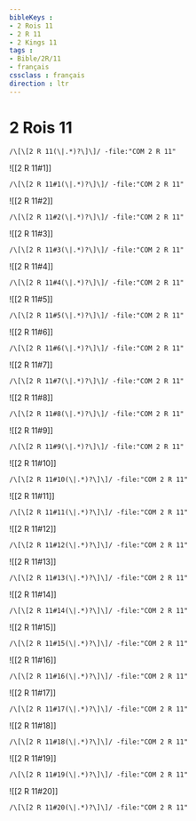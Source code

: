 ```yaml
---
bibleKeys : 
- 2 Rois 11
- 2 R 11
- 2 Kings 11
tags : 
- Bible/2R/11
- français
cssclass : français
direction : ltr
---
```


# 2 Rois 11

```query
/\[\[2 R 11(\|.*)?\]\]/ -file:"COM 2 R 11"
```



![[2 R 11#1]]

```query
/\[\[2 R 11#1(\|.*)?\]\]/ -file:"COM 2 R 11"
```

![[2 R 11#2]]

```query
/\[\[2 R 11#2(\|.*)?\]\]/ -file:"COM 2 R 11"
```

![[2 R 11#3]]

```query
/\[\[2 R 11#3(\|.*)?\]\]/ -file:"COM 2 R 11"
```

![[2 R 11#4]]

```query
/\[\[2 R 11#4(\|.*)?\]\]/ -file:"COM 2 R 11"
```

![[2 R 11#5]]

```query
/\[\[2 R 11#5(\|.*)?\]\]/ -file:"COM 2 R 11"
```

![[2 R 11#6]]

```query
/\[\[2 R 11#6(\|.*)?\]\]/ -file:"COM 2 R 11"
```

![[2 R 11#7]]

```query
/\[\[2 R 11#7(\|.*)?\]\]/ -file:"COM 2 R 11"
```

![[2 R 11#8]]

```query
/\[\[2 R 11#8(\|.*)?\]\]/ -file:"COM 2 R 11"
```

![[2 R 11#9]]

```query
/\[\[2 R 11#9(\|.*)?\]\]/ -file:"COM 2 R 11"
```

![[2 R 11#10]]

```query
/\[\[2 R 11#10(\|.*)?\]\]/ -file:"COM 2 R 11"
```

![[2 R 11#11]]

```query
/\[\[2 R 11#11(\|.*)?\]\]/ -file:"COM 2 R 11"
```

![[2 R 11#12]]

```query
/\[\[2 R 11#12(\|.*)?\]\]/ -file:"COM 2 R 11"
```

![[2 R 11#13]]

```query
/\[\[2 R 11#13(\|.*)?\]\]/ -file:"COM 2 R 11"
```

![[2 R 11#14]]

```query
/\[\[2 R 11#14(\|.*)?\]\]/ -file:"COM 2 R 11"
```

![[2 R 11#15]]

```query
/\[\[2 R 11#15(\|.*)?\]\]/ -file:"COM 2 R 11"
```

![[2 R 11#16]]

```query
/\[\[2 R 11#16(\|.*)?\]\]/ -file:"COM 2 R 11"
```

![[2 R 11#17]]

```query
/\[\[2 R 11#17(\|.*)?\]\]/ -file:"COM 2 R 11"
```

![[2 R 11#18]]

```query
/\[\[2 R 11#18(\|.*)?\]\]/ -file:"COM 2 R 11"
```

![[2 R 11#19]]

```query
/\[\[2 R 11#19(\|.*)?\]\]/ -file:"COM 2 R 11"
```

![[2 R 11#20]]

```query
/\[\[2 R 11#20(\|.*)?\]\]/ -file:"COM 2 R 11"
```

